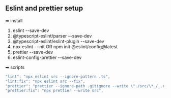 <!-- Topics -->

## Eslint and prettier setup

➡ install

1. eslint --save-dev
2. @typescript-eslint/parser --save-dev
3. @typescript-eslint/eslint-plugin --save-dev
4. npx eslint --init
   OR
   npm init @eslint/config@latest
5. prettier --save-dev
6. eslint-config-prettier --save-dev

➡ scripts

```js
"lint": "npx eslint src --ignore-pattern .ts",
"lint:fix": "npx eslint src --fix",
"prettier": "prettier --ignore-path .gitignore --write \"./src/\*_/_.+(js|ts|json)\"",
"prettier:fix": "npx prettier --write src",
```
